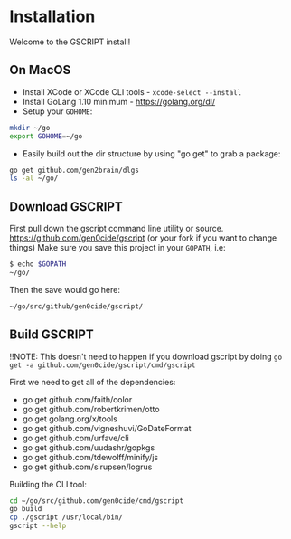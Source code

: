 # Installation

Welcome to the GSCRIPT install!

## On MacOS

- Install XCode or XCode CLI tools - `xcode-select --install`
- Install GoLang 1.10 minimum - https://golang.org/dl/
- Setup your `GOHOME`:

```sh
mkdir ~/go
export GOHOME=~/go
```

- Easily build out the dir structure by using "go get" to grab a package:

```sh
go get github.com/gen2brain/dlgs
ls -al ~/go/
```

## Download GSCRIPT

First pull down the gscript command line utility or source.
https://github.com/gen0cide/gscript (or your fork if you want to change things)
Make sure you save this project in your `GOPATH`, i.e:

```sh
$ echo $GOPATH
~/go/
```

Then the save would go here:

```sh
~/go/src/github/gen0cide/gscript/
```

## Build GSCRIPT

!!NOTE: This doesn't need to happen if you download gscript by doing `go get -a github.com/gen0cide/gscript/cmd/gscript`

First we need to get all of the dependencies:

- go get github.com/faith/color
- go get github.com/robertkrimen/otto
- go get golang.org/x/tools
- go get github.com/vigneshuvi/GoDateFormat
- go get github.com/urfave/cli
- go get github.com/uudashr/gopkgs
- go get github.com/tdewolff/minify/js
- go get github.com/sirupsen/logrus

Building the CLI tool:

```sh
cd ~/go/src/github.com/gen0cide/cmd/gscript
go build
cp ./gscript /usr/local/bin/
gscript --help
```

